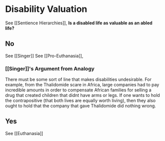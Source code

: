 # Disability Valuation
See [[Sentience Hierarchies]], 
**Is a disabled life as valuable as an abled life?**

## No
See [[Singer]]
See [[Pro-Euthanasia]],

### [[Singer]]'s Argument from Analogy
There must be some sort of line that makes disabilities undesirable. For example, from the Thalidomide scare in Africa, large companies had to pay incredible amounts in order to compensate African families for selling a drug that created children that didnt have arms or legs. If one wants to hold the contrapositive (that both lives are equally worth living), then they also ought to hold that the company that gave Thalidomide did nothing wrong.

## Yes
 See [[Euthanasia]]
